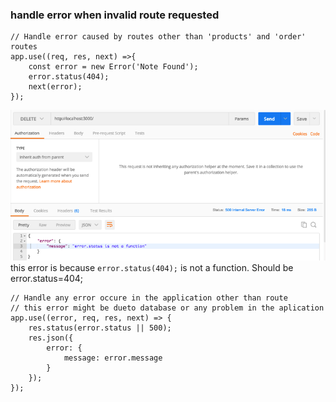 ### handle error when invalid route requested
```
// Handle error caused by routes other than 'products' and 'order' routes
app.use((req, res, next) =>{
    const error = new Error('Note Found');
    error.status(404);
    next(error);
});
```
![return](notes/img/external_error.png)
this error is because `error.status(404);` is not a function. Should be
error.status=404;
```
// Handle any error occure in the application other than route
// this error might be dueto database or any problem in the aplication
app.use((error, req, res, next) => {
    res.status(error.status || 500);
    res.json({
        error: {
            message: error.message
        }
    });
});
```